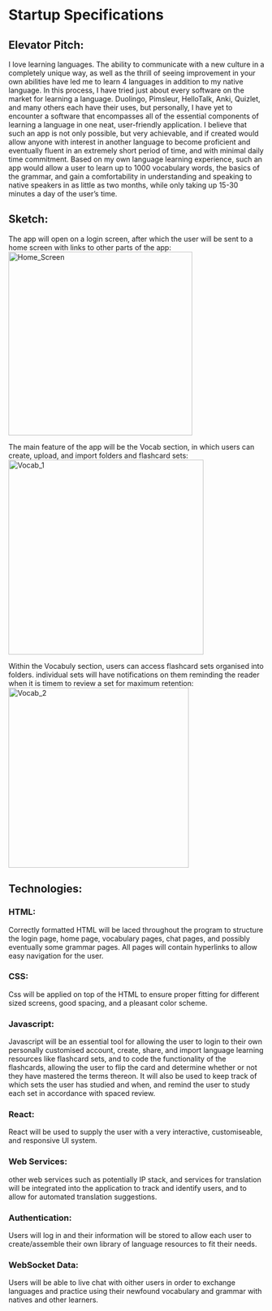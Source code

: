 # Startup Specifications 

## Elevator Pitch:
I love learning languages. The ability to communicate with a new culture in a completely unique way, as well as the thrill of seeing improvement in your own abilities have led me to learn 4 languages in addition to my native language. In this process, I have tried just about every software on the market for learning a language. Duolingo, Pimsleur, HelloTalk, Anki, Quizlet, and many others each have their uses, but personally, I have yet to encounter a software that encompasses all of the essential components of learning a language in one neat, user-friendly application. I believe that such an app is not only possible, but very achievable, and if created would allow anyone with interest in another language to become proficient and eventually fluent in an extremely short period of time, and with minimal daily time commitment. Based on my own language learning experience, such an app would allow a user to learn up to 1000 vocabulary words, the basics of the grammar, and gain a comfortability in understanding and speaking to native speakers in as little as two months, while only taking up 15-30 minutes a day of the user’s time.  

## Sketch:  
The app will open on a login screen, after which the user will be sent to a home screen with links to other parts of the app:
<br>
<img width="362" alt="Home_Screen" src="https://github.com/user-attachments/assets/ac01b3ed-53a5-4be2-8d36-e5703560aed3">

The main feature of the app will be the Vocab section, in which users can create, upload, and import folders and flashcard sets:
<br>
<img width="384" alt="Vocab_1" src="https://github.com/user-attachments/assets/3dfe5cb0-4b97-439d-a355-29fbcc357de2">

Within the Vocabuly section, users can access flashcard sets organised into folders. individual sets will have notifications on them reminding the reader when it is timem to review a set for maximum retention:
<br>
<img width="355" alt="Vocab_2" src="https://github.com/user-attachments/assets/0dbbaba8-af7a-4262-b8ba-db466892936b">


## Technologies:  
### HTML:  
Correctly formatted HTML will be laced throughout the program to structure the login page, home page, vocabulary pages, chat pages, and possibly eventually some grammar pages. All pages will contain hyperlinks to allow easy navigation for the user.  

### CSS:  
Css will be applied on top of the HTML to ensure proper fitting for different sized screens, good spacing, and a pleasant color scheme. 

### Javascript:  
Javascript will be an essential tool for allowing the user to login to their own personally customised account, create, share, and import language learning resources like flashcard sets, and to code the functionality of the flashcards, allowing the user to flip the card and determine whether or not they have mastered the terms thereon. It will also be used to keep track of which sets the user has studied and when, and remind the user to study each set in accordance with spaced review. 

### React:  
React will be used to supply the user with a very interactive, customiseable, and responsive UI system.

### Web Services:  
other web services such as potentially IP stack, and services for translation will be integrated into the application to track and identify users, and to allow for automated translation suggestions.

### Authentication:  
Users will log in and their information will be stored to allow each user to create/assemble their own library of language resources to fit their needs.

### WebSocket Data:  
Users will be able to live chat with oither users in order to exchange languages and practice using their newfound vocabulary and grammar with natives and other learners.
